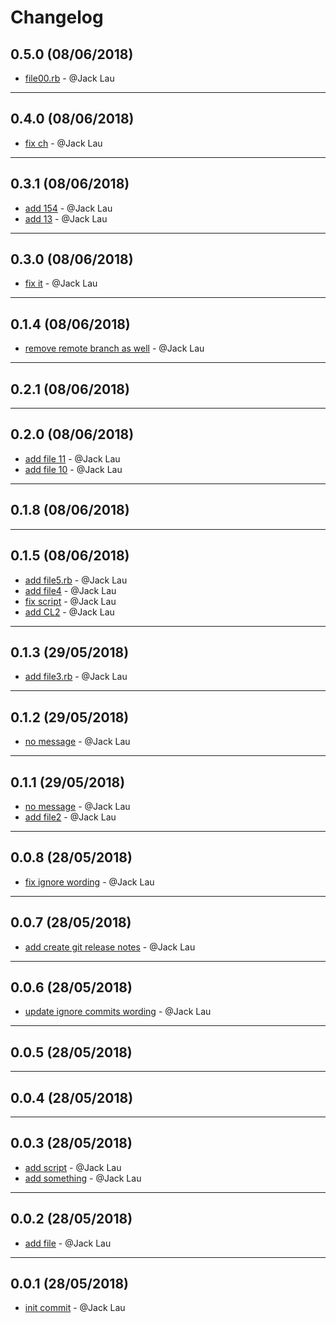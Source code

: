 # Changelog

## 0.5.0 (08/06/2018)
- [file00.rb](https://github.com/jacklau-neat/test-release-notes/commit/09ee8db9c9178d758be2b993430c9ef0cdff624c) - @Jack Lau

---

## 0.4.0 (08/06/2018)
- [fix ch](https://github.com/jacklau-neat/test-release-notes/commit/4e5e5a98018041bfae4e7c8808d389fab25c01a3) - @Jack Lau

---

## 0.3.1 (08/06/2018)
- [add 154](https://github.com/jacklau-neat/test-release-notes/commit/9ea89e73ed2affa53c4cda13a906fde651cbc1a7) - @Jack Lau
- [add 13](https://github.com/jacklau-neat/test-release-notes/commit/cc8038c7b3a11998b400757439144d64fe9aaac8) - @Jack Lau

---

## 0.3.0 (08/06/2018)
- [fix it](https://github.com/jacklau-neat/test-release-notes/commit/dcb5d2459cc13c97847e24bffe00d365b2ae95b4) - @Jack Lau

---

## 0.1.4 (08/06/2018)
- [remove remote branch as well](https://github.com/jacklau-neat/test-release-notes/commit/ffbb4693b7c857b36dbafa0a803b8719f4f150ea) - @Jack Lau

---

## 0.2.1 (08/06/2018)


---

## 0.2.0 (08/06/2018)
- [add file 11](https://github.com/jacklau-neat/test-release-notes/commit/ea7e3a58c87e89a591aba488a8c52d8a8b96104e) - @Jack Lau
- [add file 10](https://github.com/jacklau-neat/test-release-notes/commit/784f3cd318bec32cedc9a4f8b02c3c1fdb1b1679) - @Jack Lau

---

## 0.1.8 (08/06/2018)


---

## 0.1.5 (08/06/2018)
- [add file5.rb](https://github.com/jacklau-neat/test-release-notes/commit/6302e5a939bfde399108805523f0b87fe7ea113e) - @Jack Lau
- [add file4](https://github.com/jacklau-neat/test-release-notes/commit/93d0f147ead039510eb898b3adeee9f15fb6c461) - @Jack Lau
- [fix script](https://github.com/jacklau-neat/test-release-notes/commit/f6adbecc6ea9ece7926dc2bd1a1aee4bbf5592de) - @Jack Lau
- [add CL2](https://github.com/jacklau-neat/test-release-notes/commit/c52be4c98f89edbd18e3b2cf10c203c3999fc8fb) - @Jack Lau

---

## 0.1.3 (29/05/2018)
- [add file3.rb](https://github.com/jacklau-neat/test-release-notes/commit/60fedebc4adaea9bd8332752ee4bd4fbc2770de8) - @Jack Lau

---

## 0.1.2 (29/05/2018)
- [no message](https://github.com/jacklau-neat/test-release-notes/commit/467008e197f6c6ba7a2f263cfdf5e4b893458ed1) - @Jack Lau

---

## 0.1.1 (29/05/2018)
- [no message](https://github.com/jacklau-neat/test-release-notes/commit/c68de403afa350eb159b80b4e30bc64ba098c13f) - @Jack Lau
- [add file2](https://github.com/jacklau-neat/test-release-notes/commit/70c4903949351209070d46f66ac5cac331f31847) - @Jack Lau

---

## 0.0.8 (28/05/2018)
- [fix ignore wording](https://github.com/jacklau-neat/test-release-notes/commit/4ee4ddcb6f4b4d6b38af70b0cd9a440a617d60d9) - @Jack Lau

---

## 0.0.7 (28/05/2018)
- [add create git release notes](https://github.com/jacklau-neat/test-release-notes/commit/4513c797988bebba899c9b9359629379cadbd758) - @Jack Lau

---

## 0.0.6 (28/05/2018)
- [update ignore commits wording](https://github.com/jacklau-neat/test-release-notes/commit/0511a9e7e567042a0d3f22dcc785b7b69992602d) - @Jack Lau

---

## 0.0.5 (28/05/2018)


---

## 0.0.4 (28/05/2018)


---

## 0.0.3 (28/05/2018)
- [add script](https://github.com/jacklau-neat/test-release-notes/commit/b1b57b3b3843b5891e01e417be72748f61b75166) - @Jack Lau
- [add something](https://github.com/jacklau-neat/test-release-notes/commit/3c5dd356181aeb3875f408dc99233b75e17ed30f) - @Jack Lau

---

## 0.0.2 (28/05/2018)
- [add file](https://github.com/jacklau-neat/test-release-notes/commit/4f3ff8c781a0f724e50eaffd70b4e616939a52d8) - @Jack Lau

---

## 0.0.1 (28/05/2018)
- [init commit](https://github.com/jacklau-neat/test-release-notes/commit/9d2840e5f9e6e9b12bc503504d694e0f49b61327) - @Jack Lau
